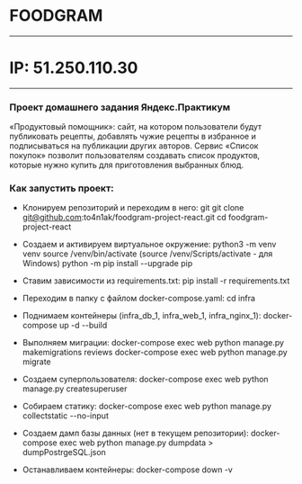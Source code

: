 # FOODGRAM
________________

# IP: 51.250.110.30
________________

### Проект домашнего задания Яндекс.Практикум
«Продуктовый помощник»: сайт, на котором пользователи будут публиковать рецепты, добавлять чужие рецепты в избранное и подписываться на публикации других авторов. Сервис «Список покупок» позволит пользователям создавать список продуктов, которые нужно купить для приготовления выбранных блюд.

### Как запустить проект:
- Клонируем репозиторий и переходим в него:
git git clone git@github.com:to4n1ak/foodgram-project-react.git
cd foodgram-project-react

- Создаем и активируем виртуальное окружение:
python3 -m venv venv
source /venv/bin/activate (source /venv/Scripts/activate - для Windows)
python -m pip install --upgrade pip

- Ставим зависимости из requirements.txt:
pip install -r requirements.txt

- Переходим в папку с файлом docker-compose.yaml:
cd infra

- Поднимаем контейнеры (infra_db_1, infra_web_1, infra_nginx_1):
docker-compose up -d --build

- Выполняем миграции:
docker-compose exec web python manage.py makemigrations reviews
docker-compose exec web python manage.py migrate

- Создаем суперпользователя:
docker-compose exec web python manage.py createsuperuser

- Собираем статику:
docker-compose exec web python manage.py collectstatic --no-input

- Создаем дамп базы данных (нет в текущем репозитории):
docker-compose exec web python manage.py dumpdata > dumpPostrgeSQL.json

- Останавливаем контейнеры:
docker-compose down -v
